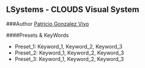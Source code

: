 ## LSystems - CLOUDS Visual System
###Author [Patricio Gonzalez Vivo](www.patriciogonzalezvivo.com)

####Presets & KeyWords

* Preset_1: Keyword_1, Keyword_2, Keyword_3
* Preset_2: Keyword_1, Keyword_2, Keyword_3 
* Preset_3: Keyword_1, Keyword_2, Keyword_3 



 






